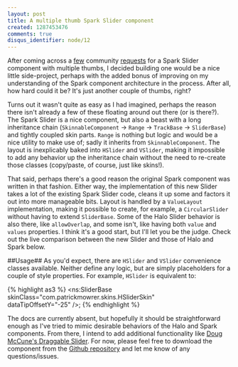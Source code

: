 ```yaml
--- 
layout: post
title: A multiple thumb Spark Slider component
created: 1287453476
comments: true
disqus_identifier: node/12 
---
```


After coming across a [few](http://forums.adobe.com/message/3063304 "Multiple thumbs in hslider for flex4") community [requests](http://stackoverflow.com/questions/2677822 "Flex 4 Slider with two thumbs") for a Spark Slider component with multiple thumbs, I decided building one would be a nice little side-project, perhaps with the added bonus of improving on my understanding of the Spark component architecture in the process. After all, how hard could it be? It's just another couple of thumbs, right?

Turns out it wasn't quite as easy as I had imagined, perhaps the reason there isn't already a few of these floating around out there (or is there?). The Spark Slider is a nice component, but also a beast with a long inheritance chain (`SkinnableComponent` -&gt; `Range` -&gt; `TrackBase` -&gt; `SliderBase`) and tightly coupled skin parts. `Range` is nothing but logic and would be a nice utility to make use of; sadly it inherits from `SkinnableComponent`. The layout is
inexplicably baked into `HSlider` and `VSlider`, making it impossible to add any behavior up the inheritance chain without the need to re-create those classes (copy/paste, of course, just like skins!).<!--break-->

That said, perhaps there's a good reason the original Spark component was written in that fashion. Either way, the implementation of this new Slider takes a lot of the existing Spark Slider code, cleans it up some and factors it out into more manageable bits. Layout is handled by a `ValueLayout` implementation, making it possible to create, for example, a `CircularSlider` without having to extend `SliderBase`. Some of the Halo Slider behavior is also there, like `allowOverlap`, and some isn't, like having both `value` and `values` properties. I think it's a good start, but I'll let you be the judge. Check out the live comparison between the new Slider and those of Halo and Spark below.

<div id="sliders">
</div>

<script type="text/javascript" src="http://ajax.googleapis.com/ajax/libs/swfobject/2.2/swfobject.js">
</script>
<script type="text/javascript">
    swfobject.embedSWF("/swf/sliders-demo/Sliders.swf", "sliders", "550", "650", "10.0.0"); 
</script>

##Usage##
As you'd expect, there are `HSlider` and `VSlider` convenience classes available. Neither define any logic, but are simply placeholders for a couple of style properties. For example, `HSlider` is equivalent to:

{% highlight as3 %}
<ns:SliderBase skinClass="com.patrickmowrer.skins.HSliderSkin"  
dataTipOffsetY="-25" />;
{% endhighlight %}

The docs are currently absent, but hopefully it should be straightforward enough as I've tried to mimic desirable behaviors of the Halo and Spark components. From there, I intend to add additional functionality like [Doug McCune's Draggable Slider](http://dougmccune.com/blog/2007/01/21/draggable-slider-component-for-flex/ "Draggable Slider Component for Flex"). For now, please feel free to download the component from the [Github repository](http://github.com/pmowrer/spark-components "pmowrer's spark-components at master - GitHub") and let me know of any questions/issues.
